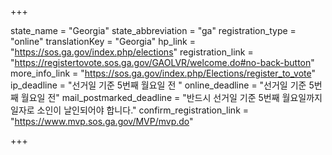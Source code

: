 +++

state_name = "Georgia"
state_abbreviation = "ga"
registration_type = "online"
translationKey = "Georgia"
hp_link = "https://sos.ga.gov/index.php/elections"
registration_link = "https://registertovote.sos.ga.gov/GAOLVR/welcome.do#no-back-button"
more_info_link = "https://sos.ga.gov/index.php/Elections/register_to_vote"
ip_deadline = "선거일 기준 5번째 월요일 전 "
online_deadline = "선거일 기준 5번째 월요일 전"
mail_postmarked_deadline = "반드시 선거일 기준 5번째 월요일까지 일자로 소인이 날인되어야 합니다."
confirm_registration_link = "https://www.mvp.sos.ga.gov/MVP/mvp.do"

+++
